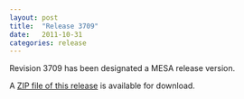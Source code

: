 ```yaml
---
layout: post
title:  "Release 3709"
date:   2011-10-31
categories: release
---
```


Revision 3709 has been designated a MESA release version.


A [ZIP file of this release][zip] is available for download.

[zip]:http://sourceforge.net/projects/mesa/files/releases/mesa-r3709.zip/download
